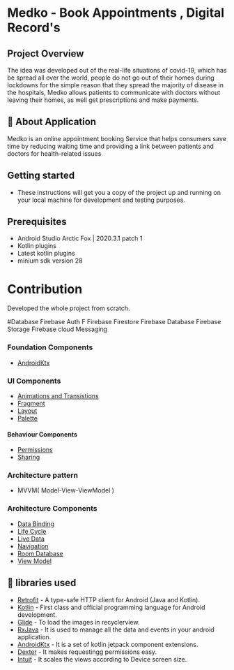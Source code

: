 # Medko - Book Appointments , Digital Record's

## Project Overview 
The idea was developed out of the real-life situations of covid-19, which has be spread all over the world, people do not go out of their homes during lockdowns for the simple reason that they spread the majority of disease in the hospitals, Medko allows patients to communicate with doctors without leaving their homes, as well get prescriptions and make payments.

## 🚀 About Application
Medko is an online appointment booking Service that helps consumers save time by reducing waiting time and providing a link between patients and doctors for health-related issues

## Getting started
- These instructions will get you a copy of the project up and running on your local machine for development and testing purposes.

## Prerequisites
- Android Studio Arctic Fox | 2020.3.1 patch 1
- Kotlin plugins
- Latest kotlin plugins
- minium sdk version 28

# Contribution
Developed the whole project from scratch.

#Database
Firebase Auth F
Firebase Firestore
Firebase Database
Firebase Storage
Firebase cloud Messaging

### Foundation Components
- [AndroidKtx](https://developer.android.com/jetpack/androidx)

### UI Components
- [Animations and Transistions](https://developer.android.com/training/animation)
- [Fragment](https://developer.android.com/guide/fragments)
- [Layout](https://developer.android.com/guide/topics/ui/declaring-layout)
- [Palette](https://developer.android.com/reference/androidx/palette/graphics/Palette)

#### Behaviour Components
- [Permissions](https://developer.android.com/guide/topics/permissions/overview)
- [Sharing](https://developer.android.com/training/secure-file-sharing)

### Architecture pattern
- MVVM( Model-View-ViewModel )

### Architecture Components
- [Data Binding](https://developer.android.com/topic/libraries/data-binding)
- [Life Cycle](https://developer.android.com/topic/libraries/architecture/lifecycle)
- [Live Data](https://developer.android.com/topic/libraries/architecture/livedata)
- [Navigation](https://developer.android.com/guide/navigation/navigation-principles)
- [Room Database](https://developer.android.com/training/data-storage/room)
- [View Model](https://developer.android.com/topic/libraries/architecture/viewmodel)

## 📃 libraries used
- [Retrofit](https://square.github.io/retrofit/) - A type-safe HTTP client for Android (Java and Kotlin).
- [Kotlin](https://developer.android.com/kotlin) - First class and official programming language for Android development.
- [Glide](https://github.com/bumptech/glide) - To load the images in recyclerview.
- [RxJava](https://github.com/ReactiveX/RxAndroid) - It is used to manage all the data and events in your android application.
- [AndroidKtx](https://developer.android.com/kotlin/ktx) - It is a set of kotlin jetpack component extensions.
- [Dexter](https://github.com/Karumi/Dexter) - It makes requestingg permissions easy.
- [Intuit](https://github.com/intuit/sdp) - It scales the views according to Device screen size.

